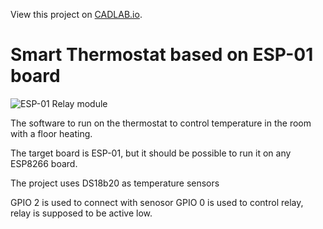 View this project on [CADLAB.io](https://cadlab.io/project/25945). 

# Smart Thermostat based on ESP-01 board

![ESP-01 Relay module](/docs/ESP-01_relay.jpg)

The software to run on the thermostat to control temperature in the
room with a floor heating.

The target board is ESP-01, but it should be possible to run it on
any ESP8266 board.

The project uses DS18b20 as temperature sensors

GPIO 2 is used to connect with senosor
GPIO 0 is used to control relay, relay is supposed to be active low.
